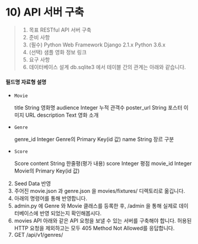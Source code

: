 # 10) API 서버 구축

>1. 목표
>   RESTful API 서버 구축
>2. 준비 사항
>3. (필수) Python Web Framework
>   Django 2.1.x
>   Python 3.6.x
>4. (선택) 샘플 영화 정보
>   링크
>5. 요구 사항
>6. 데이터베이스 설계
>   db.sqlite3 에서 테이블 간의 관계는 아래와 같습니다.

#### 필드명 자료형 설명
* `Movie`

  title String 영화명
  audience Integer 누적 관객수
  poster_url String 포스터 이미지 URL
  description Text 영화 소개

* `Genre`

  genre_id Integer Genre의 Primary Key(id 값)
  name String 장르 구분

* `Score`

  Score
  content String 한줄평(평가 내용)
  score Integer 평점
  movie_id Integer Movie의 Primary Key(id 값)

2. Seed Data 반영
1. 주어진 movie.json 과 genre.json 을 movies/fixtures/ 디렉토리로 옮깁니다.
4. 아래의 명령어를 통해 반영합니다.
3. admin.py 에 Genre 와 Movie 클래스를 등록한 후, /admin 을 통해 실제로 데이터베이스에 반영
되었는지 확인해봅시다.
3. movies API
아래와 같은 API 요청을 보낼 수 있는 서버를 구축해야 합니다.
허용된 HTTP 요청을 제외하고는 모두 405 Method Not Allowed를 응답합니다.
1. GET /api/v1/genres/
